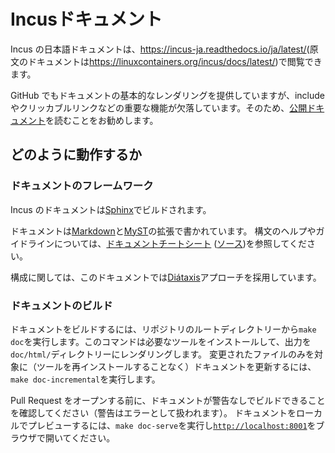 # Incusドキュメント

Incus の日本語ドキュメントは、<https://incus-ja.readthedocs.io/ja/latest/>(原文のドキュメントは<https://linuxcontainers.org/incus/docs/latest/>)で閲覧できます。

GitHub でもドキュメントの基本的なレンダリングを提供していますが、include やクリッカブルリンクなどの重要な機能が欠落しています。そのため、[公開ドキュメント](https://incus-ja.readthedocs.io/ja/latest/)を読むことをお勧めします。

## どのように動作するか

<!-- Include start docs -->

### ドキュメントのフレームワーク

Incus のドキュメントは[Sphinx](https://www.sphinx-doc.org/en/master/index.html)でビルドされます。

ドキュメントは[Markdown](https://commonmark.org/)と[MyST](https://myst-parser.readthedocs.io/)の拡張で書かれています。
構文のヘルプやガイドラインについては、[ドキュメントチートシート](https://incus-ja.readthedocs.io/ja/latest/doc-cheat-sheet/) ([ソース](https://raw.githubusercontent.com/lxc-jp/incus-ja/main/doc/doc-cheat-sheet.md))を参照してください。

構成に関しては、このドキュメントでは[Diátaxis](https://diataxis.fr/)アプローチを採用しています。

### ドキュメントのビルド

ドキュメントをビルドするには、リポジトリのルートディレクトリーから`make doc`を実行します。このコマンドは必要なツールをインストールして、出力を`doc/html/`ディレクトリーにレンダリングします。
変更されたファイルのみを対象に（ツールを再インストールすることなく）ドキュメントを更新するには、`make doc-incremental`を実行します。

Pull Request をオープンする前に、ドキュメントが警告なしでビルドできることを確認してください（警告はエラーとして扱われます）。
ドキュメントをローカルでプレビューするには、`make doc-serve`を実行し[`http://localhost:8001`](http://localhost:8001)をブラウザで開いてください。
